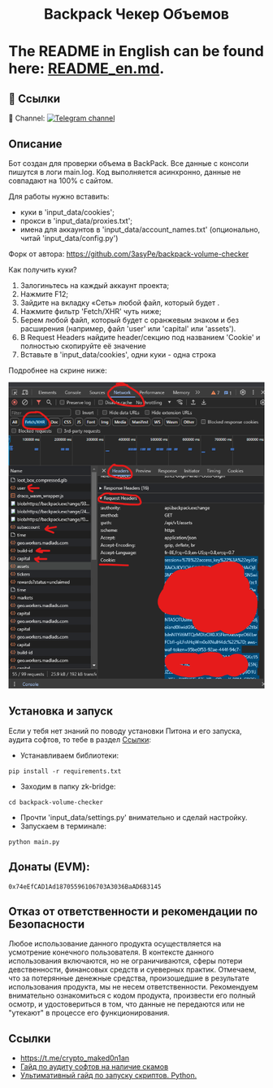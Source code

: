 <h1 align="center">Backpack Чекер Объемов<h1>

The README in English can be found here: [README_en.md](https://github.com/maked0n1an/backpack-volume-checker/blob/main/README_en.md).

## 🔗 Ссылки
🔔 Channel: 
[![Telegram channel](https://img.shields.io/endpoint?url=https://runkit.io/damiankrawczyk/telegram-badge/branches/master?url=https://t.me/crypto_maked0n1an)](https://t.me/crypto_maked0n1an)

<h2>Описание</h2>
Бот создан для проверки объема в BackPack. Все данные с консоли пишутся в логи main.log. Код выполняется асинхронно, данные не совпадают на 100% с сайтом.

Для работы нужно вставить:
- куки в 'input_data/cookies'; 
- прокси в 'input_data/proxies.txt'; 
- имена для аккаунтов в 'input_data/account_names.txt' (опционально, читай 'input_data/config.py')

Форк от автора: https://github.com/3asyPe/backpack-volume-checker

Как получить куки?
1. Залогиньтесь на каждый аккаунт проекта;
2. Нажмите F12;
3. Зайдите на вкладку «Сеть» любой файл, который будет .
3. Нажмите фильтр 'Fetch/XHR' чуть ниже;
4. Берем любой файл, который будет с оранжевым знаком и без расширения (например, файл 'user' или 'capital' или 'assets').
5. В Request Headers найдите header/секцию под названием 'Cookie' и полностью скопируйте её значение
6. Вставьте в 'input_data/cookies', одни куки - одна строка

Подробнее на скрине ниже:

![](https://github.com/maked0n1an/backpack-volume-checker/blob/main/instruction.png)


## Установка и запуск
Если у тебя нет знаний по поводу установки Питона и его запуска, аудита софтов, то тебе в раздел [Ccылки](#ссылки):

* Устанавливаем библиотеки:
<pre><code>pip install -r requirements.txt</code></pre>
* Заходим в папку zk-bridge:
<pre><code>cd backpack-volume-checker</code></pre>
* Прочти 'input_data/settings.py' внимательно и сделай настройку.
* Запускаем в терминале:
<pre><code>python main.py</code></pre>

## Донаты (EVM): 
<pre><code>0x74eEfCAD1Ad18705596106703A3036BaAD6B3145</code></pre>

## Отказ от ответственности и рекомендации по Безопасности

Любое использование данного продукта осуществляется на усмотрение конечного пользователя. В контексте данного использования включаются, но не ограничиваются, сферы потери девственности, финансовых средств и суеверных практик.
Отмечаем, что за потерянные денежные средства, произошедшие в результате использования продукта, мы не несем ответственности. Рекомендуем внимательно ознакомиться с кодом продукта, произвести его полный осмотр, и удостовериться в том, что данные не передаются или не "утекают" в процессе его функционирования.

## Ссылки 
<a name="Ссылки"></a> 
- https://t.me/crypto_maked0n1an
- [Гайд по аудиту софтов на наличие скамов](https://teletype.in/@brokeboi/dsxymHafdZb)
- [Ультимативный гайд по запуску скриптов. Python.](https://teletype.in/@hodlmod.eth/how-to-run-scripts)
